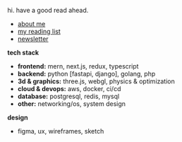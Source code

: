 hi. have a good read ahead. 

- [about me](https://www.nteasocial.com)
- [my reading list](https://x.com/nteasocial/status/1737903517875208469)
- [newsletter](./newsletter.md)

**tech stack**  
- **frontend:** mern, next.js, redux, typescript  
- **backend:** python [fastapi, django], golang, php  
- **3d & graphics:** three.js, webgl, physics & optimization  
- **cloud & devops:** aws, docker, ci/cd  
- **database:** postgresql, redis, mysql  
- **other:** networking/os, system design  

**design**  
- figma, ux, wireframes, sketch

